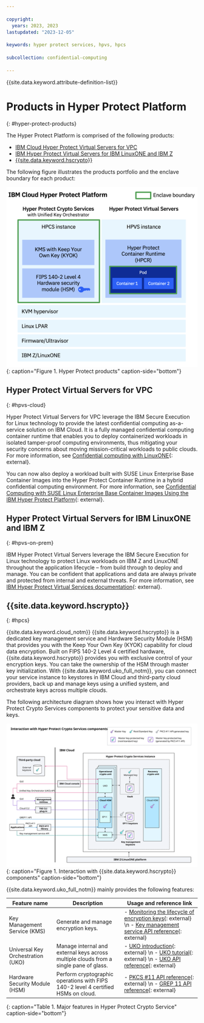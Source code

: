```yaml
---

copyright:
  years: 2023, 2023
lastupdated: "2023-12-05"

keywords: hyper protect services, hpvs, hpcs

subcollection: confidential-computing

---
```


{{site.data.keyword.attribute-definition-list}}

# Products in Hyper Protect Platform
{: #hyper-protect-products}

The Hyper Protect Platform is comprised of the following products:

- [IBM Cloud Hyper Protect Virtual Servers for VPC](#hpvs-cloud)
- [IBM Hyper Protect Virtual Servers for IBM LinuxONE and IBM Z](#hpvs-on-prem)
- [{{site.data.keyword.hscrypto}}](#hpcs)

The following figure illustrates the products portfolio and the enclave boundary for each product:

![Hyper Protect products](../images/hyper-protect-platform-2.png){: caption="Figure 1. Hyper Protect products" caption-side="bottom"}

## Hyper Protect Virtual Servers for VPC
{: #hpvs-cloud}

Hyper Protect Virtual Servers for VPC leverage the IBM Secure Execution for Linux technology to provide the latest confidential computing as-a-service solution on IBM Cloud. It is a fully managed confidential computing container runtime that enables you to deploy containerized workloads in isolated tamper-proof computing environments, thus mitigating your security concerns about moving mission-critical workloads to public clouds. For more information, see [Confidential computing with LinuxONE](/docs/vpc?topic=vpc-about-se){: external}.

You can now also deploy a workload built with SUSE Linux Enterprise Base Container Images into the Hyper Protect Container Runtime in a hybrid confidential computing environment. For more information, see [Confidential Computing with SUSE Linux Enterprise Base Container Images Using the IBM Hyper Protect Platform](https://documentation.suse.com/trd/linux/single-html/gs_sles_ibm-hpvs){: external}.

## Hyper Protect Virtual Servers for IBM LinuxONE and IBM Z
{: #hpvs-on-prem}

IBM Hyper Protect Virtual Servers leverage the IBM Secure Execution for Linux technology to protect Linux workloads on IBM Z and LinuxONE throughout the application lifecycle – from build through to deploy and manage. You can be confident that applications and data are always private and protected from internal and external threats. For more information, see [IBM Hyper Protect Virtual Services documentation](https://www.ibm.com/docs/en/hpvs/2.1.x){: external}.

## {{site.data.keyword.hscrypto}}
{: #hpcs}

{{site.data.keyword.cloud_notm}} {{site.data.keyword.hscrypto}} is a dedicated key management service and Hardware Security Module (HSM) that provides you with the Keep Your Own Key (KYOK) capability for cloud data encryption. Built on FIPS 140-2 Level 4 certified hardware, {{site.data.keyword.hscrypto}} provides you with exclusive control of your encryption keys. You can take the ownership of the HSM through master key initialization. With {{site.data.keyword.uko_full_notm}}, you can connect your service instance to keystores in IBM Cloud and third-party cloud providers, back up and manage keys using a unified system, and orchestrate keys across multiple clouds.

The following architecture diagram shows how you interact with Hyper Protect Crypto Services components to protect your sensitive data and keys.

![HPCS architecture components](../images/hs-crypto-components-uko.svg "HPCS architecture components"){: caption="Figure 1. Interaction with {{site.data.keyword.hscrypto}} components" caption-side="bottom"}

{{site.data.keyword.uko_full_notm}} mainly provides the following features:

| Feature name |  Description |  Usage and reference link |
|----|-----|------|
| Key Management Service (KMS) |  Generate and manage encryption keys.   | - [Monitoring the lifecycle of encryption keys](/docs/hs-crypto?topic=hs-crypto-uko-key-states){: external} \n - [Key management service API reference](/apidocs/hs-crypto){: external}   |
| Universal Key Orchestration (UKO)  |   Manage internal and external keys across multiple clouds from a single pane of glass.  |  - [UKO introduction](/docs/hs-crypto?topic=hs-crypto-uko-overview){: external} \n - [UKO tutorial](/docs/hs-crypto?topic=hs-crypto-tutorial-uko-satellite){: external} \n - [UKO API reference](/apidocs/uko){: external} |
| Hardware Security Module (HSM) | Perform cryptographic operations with FIPS 140-2 level 4 certified HSMs on cloud. | - [PKCS #11 API reference](/docs/hs-crypto?topic=hs-crypto-pkcs11-api-ref){: external} \n - [GREP 11 API reference](/docs/hs-crypto?topic=hs-crypto-grep11-api-ref){: external}   |
{: caption="Table 1. Major features in Hyper Protect Crypto Service" caption-side="bottom"}
